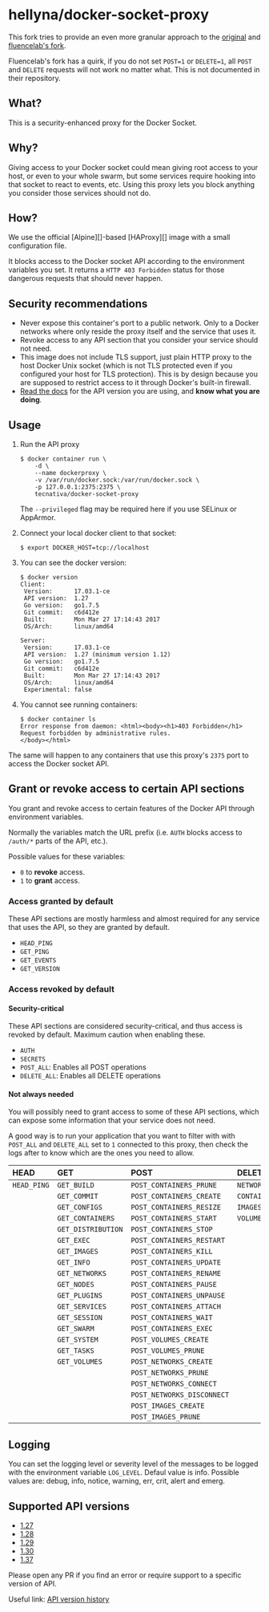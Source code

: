 # hellyna/docker-socket-proxy

This fork tries to provide an even more granular approach to the [original](tecnativa/docker-socket-proxy) and [fluencelab's fork](https://github.com/fluencelabs/docker-socket-proxy).

Fluencelab's fork has a quirk, if you do not set `POST=1` or `DELETE=1`, all `POST` and `DELETE` requests will not work no matter what. This is not documented in their repository.

## What?

This is a security-enhanced proxy for the Docker Socket.

## Why?

Giving access to your Docker socket could mean giving root access to your host,
or even to your whole swarm, but some services require hooking into that socket
to react to events, etc. Using this proxy lets you block anything you consider
those services should not do.

## How?

We use the official [Alpine][]-based [HAProxy][] image with a small
configuration file.

It blocks access to the Docker socket API according to the environment
variables you set. It returns a `HTTP 403 Forbidden` status for those dangerous
requests that should never happen.

## Security recommendations

- Never expose this container's port to a public network. Only to a Docker
  networks where only reside the proxy itself and the service that uses it.
- Revoke access to any API section that you consider your service should not
  need.
- This image does not include TLS support, just plain HTTP proxy to the host
  Docker Unix socket (which is not TLS protected even if you configured your
  host for TLS protection). This is by design because you are supposed to
  restrict access to it through Docker's built-in firewall.
- [Read the docs](#suppported-api-versions) for the API version you are using,
  and **know what you are doing**.

## Usage

1.  Run the API proxy

        $ docker container run \
            -d \
            --name dockerproxy \
            -v /var/run/docker.sock:/var/run/docker.sock \
            -p 127.0.0.1:2375:2375 \
            tecnativa/docker-socket-proxy

    The `--privileged` flag may be required here if you use SELinux or AppArmor.

2.  Connect your local docker client to that socket:

        $ export DOCKER_HOST=tcp://localhost

3.  You can see the docker version:

        $ docker version
        Client:
         Version:      17.03.1-ce
         API version:  1.27
         Go version:   go1.7.5
         Git commit:   c6d412e
         Built:        Mon Mar 27 17:14:43 2017
         OS/Arch:      linux/amd64

        Server:
         Version:      17.03.1-ce
         API version:  1.27 (minimum version 1.12)
         Go version:   go1.7.5
         Git commit:   c6d412e
         Built:        Mon Mar 27 17:14:43 2017
         OS/Arch:      linux/amd64
         Experimental: false

4.  You cannot see running containers:

        $ docker container ls
        Error response from daemon: <html><body><h1>403 Forbidden</h1>
        Request forbidden by administrative rules.
        </body></html>

The same will happen to any containers that use this proxy's `2375` port to
access the Docker socket API.

## Grant or revoke access to certain API sections

You grant and revoke access to certain features of the Docker API through
environment variables.

Normally the variables match the URL prefix (i.e. `AUTH` blocks access to
`/auth/*` parts of the API, etc.).

Possible values for these variables:

- `0` to **revoke** access.
- `1` to **grant** access.

### Access granted by default

These API sections are mostly harmless and almost required for any service that
uses the API, so they are granted by default.

- `HEAD_PING`
- `GET_PING`
- `GET_EVENTS`
- `GET_VERSION`

### Access revoked by default

#### Security-critical

These API sections are considered security-critical, and thus access is revoked
by default. Maximum caution when enabling these.

- `AUTH`
- `SECRETS`
- `POST_ALL`: Enables all POST operations
- `DELETE_ALL`: Enables all DELETE operations

#### Not always needed

You will possibly need to grant access to some of these API sections, which
can expose some information that your service does not need.

A good way is to run your application that you want to filter with with `POST_ALL`
and `DELETE_ALL` set to `1` connected to this proxy, then check the logs after to know
which are the ones you need to allow.

| HEAD | GET            | POST                  | DELETE              |
|:-----|:---------------|:----------------------|:--------------------|
| `HEAD_PING` | `GET_BUILD`        |  `POST_CONTAINERS_PRUNE`   | `NETWORKS_DELETE`   |
|             | `GET_COMMIT`       |  `POST_CONTAINERS_CREATE`  | `CONTAINERS_DELETE` |
|             | `GET_CONFIGS`      |  `POST_CONTAINERS_RESIZE`  | `IMAGES_DELETE`     |
|             | `GET_CONTAINERS`   |  `POST_CONTAINERS_START`   | `VOLUMES_DELETE`    |
|             | `GET_DISTRIBUTION` |  `POST_CONTAINERS_STOP`    |                     |
|             | `GET_EXEC`         |  `POST_CONTAINERS_RESTART` |                     |
|             | `GET_IMAGES`       |  `POST_CONTAINERS_KILL`    |                     |
|             | `GET_INFO`         |  `POST_CONTAINERS_UPDATE`  |                     |
|             | `GET_NETWORKS`     |  `POST_CONTAINERS_RENAME`  |                     |
|             | `GET_NODES`        |  `POST_CONTAINERS_PAUSE`   |                     |
|             | `GET_PLUGINS`      |  `POST_CONTAINERS_UNPAUSE` |                     |
|             | `GET_SERVICES`     |  `POST_CONTAINERS_ATTACH`  |                     |
|             | `GET_SESSION`      |  `POST_CONTAINERS_WAIT`    |                     |
|             | `GET_SWARM`        |  `POST_CONTAINERS_EXEC`    |                     |
|             | `GET_SYSTEM`       |  `POST_VOLUMES_CREATE`     |                     |
|             | `GET_TASKS`        |  `POST_VOLUMES_PRUNE`      |                     |
|             | `GET_VOLUMES`      |  `POST_NETWORKS_CREATE`    |                     |
|             |                    |  `POST_NETWORKS_PRUNE`     |                     |
|             |                    |  `POST_NETWORKS_CONNECT`   |                     |
|             |                    |  `POST_NETWORKS_DISCONNECT`|                     |
|             |                    |  `POST_IMAGES_CREATE`      |                     |
|             |                    |  `POST_IMAGES_PRUNE`       |                     |

## Logging

You can set the logging level or severity level of the messages to be logged with the
 environment variable `LOG_LEVEL`. Defaul value is info. Possible values are: debug,
 info, notice, warning, err, crit, alert and emerg.

## Supported API versions

- [1.27](https://docs.docker.com/engine/api/v1.27/)
- [1.28](https://docs.docker.com/engine/api/v1.28/)
- [1.29](https://docs.docker.com/engine/api/v1.29/)
- [1.30](https://docs.docker.com/engine/api/v1.30/)
- [1.37](https://docs.docker.com/engine/api/v1.37/)

Please open any PR if you find an error or require support to a specific version of API.

Useful link: [API version history](https://docs.docker.com/engine/api/version-history/)
